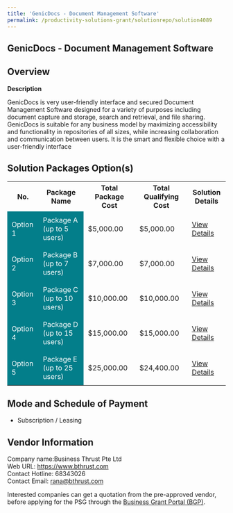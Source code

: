 ```yaml
---
title: 'GenicDocs - Document Management Software'
permalink: /productivity-solutions-grant/solutionrepo/solution4089
---
```


## GenicDocs - Document Management Software

## Overview

**Description**

GenicDocs is very user-friendly interface and secured Document Management Software designed for a variety of purposes including document capture and storage, search and retrieval, and file sharing. GenicDocs is suitable for any business model by maximizing accessibility and functionality in repositories of all sizes, while increasing collaboration and communication between users. It is the smart and flexible choice with a user-friendly interface

## Solution Packages Option(s)

<table>
<tr>
<th><b>No.</b></th>
<th><b>Package Name</b></th>
<th><b>Total Package Cost</b></th>
<th><b>Total Qualifying Cost</b></th>
<th><b>Solution Details</b></th>
</tr>
<tr>
<td style='padding: 10px; background-color: #037E8A; color: #FFFFFF;'>Option 1</td>
<td style='padding: 10px; background-color: #037E8A; color: #FFFFFF;'>Package A (up to 5 users)</td>
<td style='padding: 10px;'>$5,000.00</td>
<td style='padding: 10px;'>$5,000.00</td>
<td style='padding: 10px;'><a href='/images/psg/Business_Thrust_GenicDocs_Desensitised_Part1.pdf' target='_blank'>View Details</a></td>
</tr>
<tr>
<td style='padding: 10px; background-color: #037E8A; color: #FFFFFF;'>Option 2</td>
<td style='padding: 10px; background-color: #037E8A; color: #FFFFFF;'>Package B (up to 7 users)</td>
<td style='padding: 10px;'>$7,000.00</td>
<td style='padding: 10px;'>$7,000.00</td>
<td style='padding: 10px;'><a href='/images/psg/Business_Thrust_GenicDocs_Desensitised_Part2.pdf' target='_blank'>View Details</a></td>
</tr>
<tr>
<td style='padding: 10px; background-color: #037E8A; color: #FFFFFF;'>Option 3</td>
<td style='padding: 10px; background-color: #037E8A; color: #FFFFFF;'>Package C (up to 10 users)</td>
<td style='padding: 10px;'>$10,000.00</td>
<td style='padding: 10px;'>$10,000.00</td>
<td style='padding: 10px;'><a href='/images/psg/Business_Thrust_GenicDocs_Desensitised_Part3.pdf' target='_blank'>View Details</a></td>
</tr>
<tr>
<td style='padding: 10px; background-color: #037E8A; color: #FFFFFF;'>Option 4</td>
<td style='padding: 10px; background-color: #037E8A; color: #FFFFFF;'>Package D (up to 15 users)</td>
<td style='padding: 10px;'>$15,000.00</td>
<td style='padding: 10px;'>$15,000.00</td>
<td style='padding: 10px;'><a href='/images/psg/Business_Thrust_GenicDocs_Desensitised_Part4.pdf' target='_blank'>View Details</a></td>
</tr>
<tr>
<td style='padding: 10px; background-color: #037E8A; color: #FFFFFF;'>Option 5</td>
<td style='padding: 10px; background-color: #037E8A; color: #FFFFFF;'>Package E (up to 25 users)</td>
<td style='padding: 10px;'>$25,000.00</td>
<td style='padding: 10px;'>$24,400.00</td>
<td style='padding: 10px;'><a href='/images/psg/Business_Thrust_GenicDocs_Desensitised_Part5.pdf' target='_blank'>View Details</a></td>
</tr>
</table>

## Mode and Schedule of Payment

 - Subscription / Leasing

## Vendor Information

 Company name:Business Thrust Pte Ltd<br>Web URL: https://www.bthrust.com <br>Contact Hotline: 68343026 <br>Contact Email: rana@bthrust.com 

Interested companies can get a quotation from the pre-approved vendor, before applying for the PSG through the <a href='https://www.businessgrants.gov.sg/' target='_blank' rel='noopener'>Business Grant Portal (BGP)</a>.

<script src="/jquery/resize-tables.js"></script>
